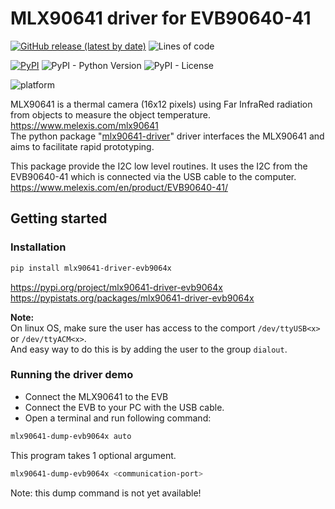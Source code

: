 # MLX90641 driver for EVB90640-41

[![GitHub release (latest by date)](https://img.shields.io/github/v/release/melexis-fir/mlx90641-driver-evb9064x-py?label=github-latest-release-tag)](https://github.com/melexis-fir/mlx90641-driver-evb9064x-py/releases) ![Lines of code](https://img.shields.io/tokei/lines/github/melexis-fir/mlx90641-driver-evb9064x-py)  

[![PyPI](https://img.shields.io/pypi/v/mlx90641-driver-evb9064x)](https://pypi.org/project/mlx90641-driver-evb9064x) ![PyPI - Python Version](https://img.shields.io/pypi/pyversions/mlx90641-driver-evb9064x) ![PyPI - License](https://img.shields.io/pypi/l/mlx90641-driver-evb9064x)  

![platform](https://img.shields.io/badge/platform-Win10%20PC%20%7C%20linux%20PC%20%7C%20rasberry%20pi%204%20%7C%20Jetson%20Nano%20%7C%20beagle%20bone-lightgrey)  

MLX90641 is a thermal camera (16x12 pixels) using Far InfraRed radiation from objects to measure the object temperature.  
https://www.melexis.com/mlx90641  
The python package "[mlx90641-driver](https://github.com/melexis-fir/mlx90641-driver-py)" driver interfaces the MLX90641 and aims to facilitate rapid prototyping.

This package provide the I2C low level routines.
It uses the I2C from the EVB90640-41 which is connected via the USB cable to the computer.  
https://www.melexis.com/en/product/EVB90640-41/  

## Getting started

### Installation


```bash
pip install mlx90641-driver-evb9064x
```

https://pypi.org/project/mlx90641-driver-evb9064x  
https://pypistats.org/packages/mlx90641-driver-evb9064x

__Note:__  
On linux OS, make sure the user has access to the comport  `/dev/ttyUSB<x>` or `/dev/ttyACM<x>`.  
And easy way to do this is by adding the user to the group `dialout`.

### Running the driver demo

* Connect the MLX90641 to the EVB
* Connect the EVB to your PC with the USB cable.  
* Open a terminal and run following command:  

```bash
mlx90641-dump-evb9064x auto
```

This program takes 1 optional argument.

```bash
mlx90641-dump-evb9064x <communication-port>
```

Note: this dump command is not yet available!
